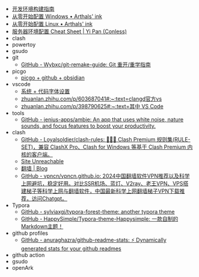 - [开发环境构建指南](https://wangloo.github.io/posts/tools/dev_env/) 
- [从零开始配置 Windows • Arthals' ink](https://arthals.ink/blog/initialize-windows) 
- [从零开始配置 Linux • Arthals' ink](https://arthals.ink/blog/initialize-linux) 
- [服务器环境配置 Cheat Sheet | Yi Pan (Conless)](https://conless.dev/blog/2024/server-cheatsheet/) 
- clash 
- powertoy 
- gsudo 
- git 
	- [GitHub - Wybxc/git-remake-guide: Git 重开/重学指南](https://github.com/Wybxc/git-remake-guide) 
- picgo 
	- [picgo + github + obsidian](https://blog.csdn.net/m0_73255659/article/details/138232206) 
- vscode
	- [系统 + 代码字体设置](https://blog.csdn.net/m0_46491549/article/details/134024757)
	- [zhuanlan.zhihu.com/p/603687041#:\~:text=clangd官方vs](https://zhuanlan.zhihu.com/p/603687041#:~:text=clangd%E5%AE%98%E6%96%B9vs)
	- [zhuanlan.zhihu.com/p/398790625#:\~:text=其中 VS Code](https://zhuanlan.zhihu.com/p/398790625#:~:text=%E5%85%B6%E4%B8%AD%20VS%20Code)
- tools
	- [GitHub - jenius-apps/ambie: An app that uses white noise, nature sounds, and focus features to boost your productivity.](https://github.com/jenius-apps/ambie) 
- clash 
	- [GitHub - Loyalsoldier/clash-rules: 🦄️🎃👻 Clash Premium 规则集(RULE-SET)，兼容 ClashX Pro、Clash for Windows 等基于 Clash Premium 内核的客户端。](https://github.com/Loyalsoldier/clash-rules) 
	- [Site Unreachable](https://docs.gtk.pw/) 
	- [翻墙 | Blog](https://www.zizheng.life/article/bcea86ad-c006-462c-b56e-8cf84d14e4ba)
	- [GitHub - vpncn/vpncn.github.io: 2024中国翻墙软件VPN推荐以及科学上网避坑，稳定好用。对比SSR机场、蓝灯、V2ray、老王VPN、VPS搭建梯子等科学上网与翻墙软件，中国最新科学上网翻墙梯子VPN下载推荐，访问Chatgpt。](https://github.com/vpncn/vpncn.github.io) 
- Typora 
	- [GitHub - sylviaxgj/typora-forest-theme: another typora theme](https://github.com/sylviaxgj/typora-forest-theme)
	- [GitHub - HappySimple/Typora-theme-Happysimple: 一款自制的Markdown主题！](https://github.com/HappySimple/Typora-theme-Happysimple)
- github profiles 
	- [GitHub - anuraghazra/github-readme-stats: :zap: Dynamically generated stats for your github readmes](https://github.com/anuraghazra/github-readme-stats) 
- github action 
- gsudo
- openArk
